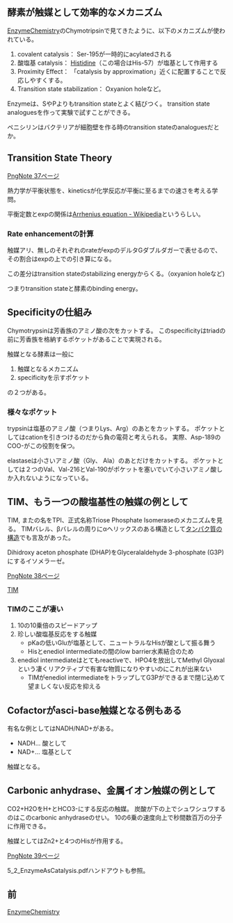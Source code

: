 ## 酵素が触媒として効率的なメカニズム

[EnzymeChemistry](EnzymeChemistry.md)のChymotripsinで見てきたように、以下のメカニズムが使われている。

1. covalent catalysis： Ser-195が一時的にacylatedされる
2. 酸塩基 catalysis： [Histidine](Histidine.md)（この場合はHis-57）が塩基として作用する
3. Proximity Effect： 「catalysis by approximation」近くに配置することで反応しやすくする。
4. Transition state stabilization： Oxyanion holeなど。

Enzymeは、SやPよりもtransition stateとよく結びつく。
transition state analoguesを作って実験で試すことができる。

ペニシリンはバクテリアが細胞壁を作る時のtransition stateのanaloguesだとか。

## Transition State Theory

[PngNote 37ページ](https://karino2.github.io/ImageGallery/Biochemistry705x.html#lg=1&slide=36)

熱力学が平衡状態を、kineticsが化学反応が平衡に至るまでの速さを考える学問。

平衡定数とexpの関係は[Arrhenius equation - Wikipedia](https://en.wikipedia.org/wiki/Arrhenius_equation)というらしい。

### Rate enhancementの計算

触媒アリ、無しのそれぞれのrateがexpのデルタGダブルダガーで表せるので、その割合はexpの上での引き算になる。

この差分はtransition stateのstabilizing energyからくる。（oxyanion holeなど)

つまりtransition stateと酵素のbinding energy。

## Specificityの仕組み

Chymotrypsinは芳香族のアミノ酸の次をカットする。
このspecificityはtriadの前に芳香族を格納するポケットがあることで実現される。

触媒となる酵素は一般に

1. 触媒となるメカニズム
2. specificityを示すポケット

の２つがある。

### 様々なポケット

trypsinは塩基のアミノ酸（つまりLys、Arg）のあとをカットする。
ポケットとしてはcationを引きつけるのだから負の電荷と考えられる。
実際、Asp-189のCOO-がこの役割を保つ。

elastaseは小さいアミノ酸（Gly、 Ala）のあとだけをカットする。
ポケットとしては２つのVal、Val-216とVal-190がポケットを塞いでいて小さいアミノ酸しか入れないようになっている。

## TIM、もう一つの酸塩基性の触媒の例として

TIM, またの名をTPI、正式名称Triose Phosphate Isomeraseのメカニズムを見る。
TIMバレル、βバレルの周りにαヘリックスのある構造として[タンパク質の構造](タンパク質の構造.md)でも言及があった。

Dihidroxy aceton phosphate (DHAP)をGlyceralaldehyde 3-phosphate (G3P)にするイソメラーゼ。

[PngNote 38ページ](https://karino2.github.io/ImageGallery/Biochemistry705x.html#lg=1&slide=37)

[TIM](TIM.md)

### TIMのここが凄い

1. 10の10乗倍のスピードアップ
2. 珍しい酸塩基反応をする触媒
   - pKaの低いGluが塩基として、ニュートラルなHisが酸として振る舞う
   - Hisとenediol intermediateの間のlow barrier水素結合のため
3.  enediol intermediateはとてもreactiveで、HPO4を放出してMethyl Glyoxalという凄くリアクティブで有害な物質になりやすいのにこれが出来ない
    - TIMがenediol intermediateをトラップしてG3Pができるまで閉じ込めて望ましくない反応を抑える

## Cofactorがasci-base触媒となる例もある

有名な例としてはNADH/NAD+がある。

- NADH... 酸として
- NAD+... 塩基として

触媒となる。

## Carbonic anhydrase、金属イオン触媒の例として

CO2+H2OをH+とHCO3-にする反応の触媒。
炭酸が下の上でシュワシュワするのはこのcarbonic anhydraseのせい。
10の6乗の速度向上で秒間数百万の分子に作用できる。

触媒としてはZn2+と4つのHisが作用する。

[PngNote 39ページ](https://karino2.github.io/ImageGallery/Biochemistry705x.html#lg=1&slide=38)

5_2_EnzymeAsCatalysis.pdfハンドアウトも参照。

## 前

[EnzymeChemistry](EnzymeChemistry.md)